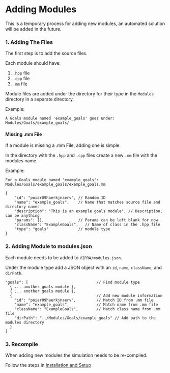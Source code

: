 # Adding Modules

This is a temporary process for adding new modules, an automated solution will be added in the future.

### 1. Adding The Files

The first step is to add the source files.

Each module should have:
1. `.hpp` file
2. `.cpp` file
3. `.mm` file

Module files are added under the directory for their type in the `Modules` directory in a separate directory.

Example:
```
A Goals module named 'example_goals' goes under:
Modules/Goals/example_goals/
```

#### Missing .mm File

If a module is missing a .mm File, adding one is simple.

In the directory with the `.hpp` and `.cpp` files create a new `.mm` file with the modules name.

Example:
```
For a Goals module named 'example_goals':
Modules/Goals/example_goals/example_goals.mm

{
    "id": "poiar09haerkjnaerv", // Random ID
    "name": "example_goals",    // Name that matches source file and directory names
    "description": "This is an example goals module", // Description, can be anything
    "params": [],               // Params can be left blank for now
    "className": "ExampleGoals",   // Name of class in the .hpp file
    "type": "goals"             // module type
}
```

### 2. Adding Module to modules.json

Each module needs to be added to `VIPRA/modules.json`.

Under the module type add a JSON object with an `id`, `name`, `className`, and `dirPath`.

```
"goals": [                              // Find module type
  { ... another goals module },
  { ... another goals module },
  {                                     // Add new module information
    "id": "poiar09haerkjnaerv",         // Match ID from .mm file
    "name": "example_goals",            // Match name from .mm file
    "className": "ExampleGoals",        // Match class name from .mm file
    "dirPath": "../Modules/Goals/example_goals" // Add path to the modules directory
  }
]
```

### 3. Recompile

When adding new modules the simulation needs to be re-compiled.

Follow the steps in [Installation and Setup](../../InstallationSetup.md)